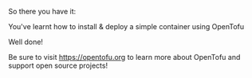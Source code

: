 So there you have it:

You've learnt how to install & deploy a simple container using OpenTofu

Well done!

Be sure to visit https://opentofu.org to learn more about OpenTofu and support open source projects!